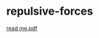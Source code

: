 # repulsive-forces
[read me.pdf](https://github.com/gulinoztas/repulsive-forces/files/10106569/read.me.pdf)
